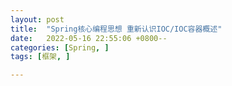 ```yaml
---
layout: post
title:  "Spring核心编程思想 重新认识IOC/IOC容器概述"
date:   2022-05-16 22:55:06 +0800--
categories: [Spring, ]
tags: [框架, ]  

---
```


